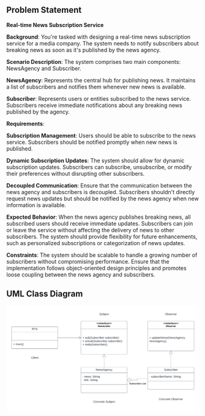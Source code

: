 ## Problem Statement
**Real-time News Subscription Service**

**Background**: You're tasked with designing a real-time news subscription service for a media company. The system needs to notify subscribers about breaking news as soon as it's published by the news agency.

**Scenario Description**: The system comprises two main components: NewsAgency and Subscriber.

**NewsAgency**: Represents the central hub for publishing news. It maintains a list of subscribers and notifies them whenever new news is available.

**Subscriber**: Represents users or entities subscribed to the news service. Subscribers receive immediate notifications about any breaking news published by the agency.

**Requirements**:

**Subscription Management**:
Users should be able to subscribe to the news service.
Subscribers should be notified promptly when new news is published.

**Dynamic Subscription Updates**:
The system should allow for dynamic subscription updates. Subscribers can subscribe, unsubscribe, or modify their preferences without disrupting other subscribers.

**Decoupled Communication**:
Ensure that the communication between the news agency and subscribers is decoupled. Subscribers shouldn't directly request news updates but should be notified by the news agency when new information is available.

**Expected Behavior**:
When the news agency publishes breaking news, all subscribed users should receive immediate updates.
Subscribers can join or leave the service without affecting the delivery of news to other subscribers.
The system should provide flexibility for future enhancements, such as personalized subscriptions or categorization of news updates.

**Constraints**:
The system should be scalable to handle a growing number of subscribers without compromising performance.
Ensure that the implementation follows object-oriented design principles and promotes loose coupling between the news agency and subscribers.


## UML Class Diagram
![alt text](https://github.com/KrisP-Sandoval/SoftEng1/blob/fd25b2bcc490ff73b386e3dd5c9f74afef2db89a/observerPattern/UML_Classe%20Diagram_Observer%20Pattern.png?raw=true)
